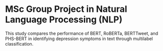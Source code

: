 # MSc Group Project in Natural Language Processing (NLP)
This study compares the performance of BERT, RoBERTa, BERTTweet, and PHS-BERT in identifying depression symptoms in text through multilabel classification.
